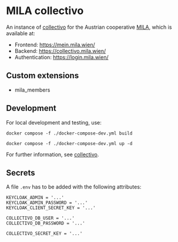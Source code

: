 # MILA collectivo

An instance of [collectivo](https://github.com/MILA-Wien/collectivo/) for the Austrian cooperative [MILA](https://www.mila.wien/), which is available at:

- Frontend: https://mein.mila.wien/
- Backend: https://collectivo.mila.wien/
- Authentication: https://login.mila.wien/

## Custom extensions

- mila_members

## Development

For local development and testing, use:

```shell
docker compose -f ./docker-compose-dev.yml build
```

```shell
docker compose -f ./docker-compose-dev.yml up -d
```

For further information, see [collectivo](https://github.com/MILA-Wien/collectivo/).

## Secrets

A file `.env` has to be added with the following attributes:

```
KEYCLOAK_ADMIN = '...'
KEYCLOAK_ADMIN_PASSWORD = '...'
KEYCLOAK_CLIENT_SECRET_KEY = '...'

COLLECTIVO_DB_USER = '...'
COLLECTIVO_DB_PASSWORD = '...'

COLLECTIVO_SECRET_KEY = '...'
```
